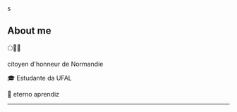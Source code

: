 # 
 
s
## About me

🌕🐐🐍

citoyen d'honneur de Normandie

🎓 Estudante da UFAL

🔰  eterno aprendiz

----------------------------------------------------------------------------------
